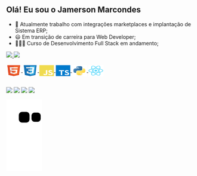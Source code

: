 ## Olá! Eu sou o Jamerson Marcondes

- 💼 Atualmente trabalho com integrações marketplaces e implantação de Sistema ERP;
- 😃 Em transição de carreira para Web Developer; 
- 🧑🏽‍💻 Curso de Desenvolvimento Full Stack em andamento;

<div>
  <a href="https://github.com/jamersonmss">
  <img height="150em" src="https://github-readme-stats-sigma-five.vercel.app/api/top-langs/?username=jamersonmss&layout=compact&langs_count=7&theme=dark"/>
  <img height="150em" src="https://github-readme-stats-sigma-five.vercel.app/api?username=jamersonmss&show_icons=true&theme=dark&include_all_commits=true&count_private=true"/> 
</div>

<div style="display: inline_block"><br>
  <img align="center" alt="Jamerson-HTML" height="30" width="40" src="https://raw.githubusercontent.com/devicons/devicon/master/icons/html5/html5-original.svg">
  <img align="center" alt="Jamerson-CSS" height="30" width="40" src="https://raw.githubusercontent.com/devicons/devicon/master/icons/css3/css3-original.svg">
  <img align="center" alt="Jamerson-Js" height="30" width="40" src="https://raw.githubusercontent.com/devicons/devicon/master/icons/javascript/javascript-plain.svg">
  <img align="center" alt="Jamerson-TS" height="30" width="40" src="https://raw.githubusercontent.com/devicons/devicon/master/icons/typescript/typescript-plain.svg">
  <img align="center" alt="Jamerson-PY" height="30" width="40" src="https://raw.githubusercontent.com/devicons/devicon/master/icons/python/python-original.svg">
  <img align="center" alt="Jamerson-React" height="30" width="40" src="https://raw.githubusercontent.com/devicons/devicon/master/icons/react/react-original.svg">  
</div>
  
##

<div>
 <a href="https://discord.com/channels/@me" target="_blank"><img src="https://img.shields.io/badge/Discord-7289DA?style=for-the-badge&logo=discord&logoColor=white" target="_blank"></a> 
  <a href = "mailto:jamersonmarcondes@protonmail.com"><img src="https://img.shields.io/badge/ProtonMail-8B89CC?style=for-the-badge&logo=protonmail&logoColor=white" target="_blank"></a>
  <a href="https://www.linkedin.com/in/jamerson-marcondes-de-s-silva-768523105/" target="_blank"><img src="https://img.shields.io/badge/-LinkedIn-%230077B5?style=for-the-badge&logo=linkedin&logoColor=white" target="_blank"></a> 
  <a href="https://api.whatsapp.com/send/?phone=5579999864731&text=Ol%C3%A1%2C+gostaria+de+conversar+sobre+meu+neg%C3%B3cio+na+internet.&type=phone_number&app_absent=0" target="_blank"><img src="https://img.shields.io/badge/WhatsApp-25D366?style=for-the-badge&logo=whatsapp&logoColor=white" target="_blank"></a>
</div> 

![Snake animation](https://github.com/rafaballerini/rafaballerini/blob/output/github-contribution-grid-snake.svg)
